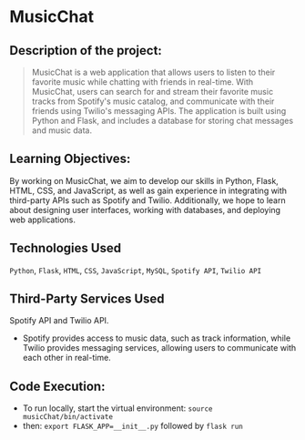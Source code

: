 # MusicChat
## Description of the project: 
> MusicChat is a web application that allows users to listen to their favorite music while chatting with friends in real-time. With MusicChat, users can search for and stream their favorite music tracks from Spotify's music catalog, and communicate with their friends using Twilio's messaging APIs. The application is built using Python and Flask, and includes a database for storing chat messages and music data.

## Learning Objectives:
By working on MusicChat, we aim to develop our skills in Python, Flask, HTML, CSS, and JavaScript, as well as gain experience in integrating with third-party APIs such as Spotify and Twilio. Additionally, we hope to learn about designing user interfaces, working with databases, and deploying web applications.

## Technologies Used
`Python`, `Flask`, `HTML`, `CSS`, `JavaScript`, `MySQL`, `Spotify API`, `Twilio API`

## Third-Party Services Used
Spotify API and Twilio API. 
- Spotify provides access to music data, such as track information, while Twilio provides messaging services, allowing users to communicate with each other in real-time.

## Code Execution:
- To run locally, start the virtual environment:  `source musicChat/bin/activate`
- then: `export FLASK_APP=__init__.py` followed by `flask run`